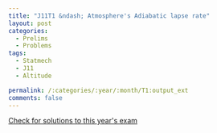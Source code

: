 ```yaml
---
title: "J11T1 &ndash; Atmosphere's Adiabatic lapse rate"
layout: post
categories:
  - Prelims
  - Problems
tags:
  - Statmech
  - J11
  - Altitude

permalink: /:categories/:year/:month/T1:output_ext
comments: false
---
```

<object data="2011J1T.pdf" type="application/pdf" width="100%" height="500"></object>
<div class="message"><a href='https://princetonprelim.com/prelim/26/'>Check for solutions to this year's exam</a></div>
